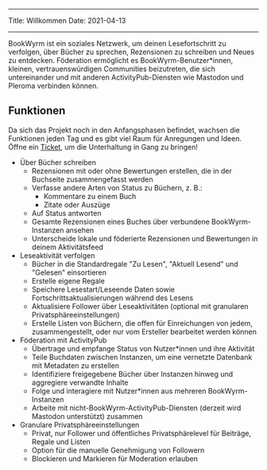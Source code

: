 - - -
Title: Willkommen Date: 2021-04-13
- - -

BookWyrm ist ein soziales Netzwerk, um deinen Lesefortschritt zu verfolgen, über Bücher zu sprechen, Rezensionen zu schreiben und Neues zu entdecken. Föderation ermöglicht es BookWyrm-Benutzer*innen, kleinen, vertrauenswürdigen Communities beizutreten, die sich untereinander und mit anderen ActivityPub-Diensten wie Mastodon und Pleroma verbinden können.

## Funktionen
Da sich das Projekt noch in den Anfangsphasen befindet, wachsen die Funktionen jeden Tag und es gibt viel Raum für Anregungen und Ideen. Öffne ein [Ticket](https://github.com/bookwyrm-social/bookwyrm/issues), um die Unterhaltung in Gang zu bringen!

- Über Bücher schreiben
    - Rezensionen mit oder ohne Bewertungen erstellen, die in der Buchseite zusammengefasst werden
    - Verfasse andere Arten von Status zu Büchern, z. B.:
        - Kommentare zu einem Buch
        - Zitate oder Auszüge
    - Auf Status antworten
    - Gesamte Rezensionen eines Buches über verbundene BookWyrm-Instanzen ansehen
    - Unterscheide lokale und föderierte Rezensionen und Bewertungen in deinem Aktivitätsfeed
- Leseaktivität verfolgen
    - Bücher in die Standardregale "Zu Lesen", "Aktuell Lesend" und "Gelesen" einsortieren
    - Erstelle eigene Regale
    - Speichere Lesestart/Leseende Daten sowie Fortschrittsaktualisierungen während des Lesens
    - Aktualisiere Follower über Leseaktivitäten (optional mit granularen Privatsphäreeinstellungen)
    - Erstelle Listen von Büchern, die offen für Einreichungen von jedem, zusammengestellt, oder nur vom Ersteller bearbeitet werden können
- Föderation mit ActivityPub
    - Übertrage und empfange Status von Nutzer*innen und ihre Aktivität
    - Teile Buchdaten zwischen Instanzen, um eine vernetzte Datenbank mit Metadaten zu erstellen
    - Identifiziere freigegebene Bücher über Instanzen hinweg und aggregiere verwandte Inhalte
    - Folge und interagiere mit Nutzer*innen aus mehreren BookWyrm-Instanzen
    - Arbeite mit nicht-BookWyrm-ActivityPub-Diensten (derzeit wird Mastodon unterstützt) zusammen
- Granulare Privatsphäreeinstellungen
    - Privat, nur Follower und öffentliches Privatsphärelevel für Beiträge, Regale und Listen
    - Option für die manuelle Genehmigung von Followern
    - Blockieren und Markieren für Moderation erlauben

